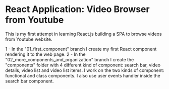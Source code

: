 # React Application: Video Browser from Youtube

This is my first attempt in learning React.js building a SPA to browse videos from Youtube website.

1 - In the "01_first_component" branch I create my first React component rendering it to the web page.
2 - In the "02_more_components_and_organization" branch I create the "components" folder with 4 different kind of component: search bar, video details, video list and video list items. I work on the two kinds of component: functional and class components. I also use user events handler inside the search bar component.


